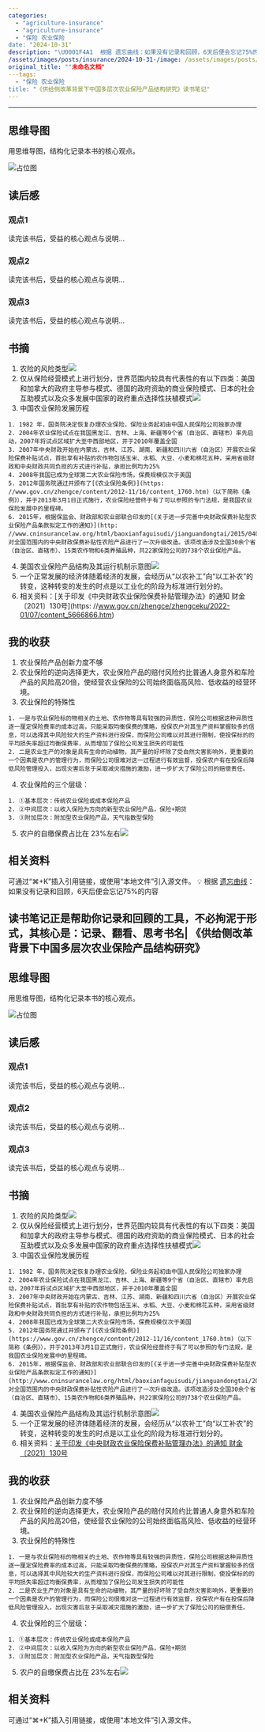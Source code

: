 ```yaml
---
categories: 
  - "agriculture-insurance"
  - "agriculture-insurance"
  - "保险 农业保险
date: "2024-10-31"
description: "\U0001F4A1  根据 遗忘曲线：如果没有记录和回顾，6天后便会忘记75%的内容      读书笔记正是帮助你记录和回顾的工具，不必拘泥于形式，其核心是：记录、翻看、思考书名《供给侧改革背景下中国多层次农业保险产品结构研究》作者徐斌状态已读完简介思维导图用思维导图，结构化记录本书的核心观..."
/assets/images/posts/insurance/2024-10-31-/image: /assets/images/posts/insurance/2024-10-31-/image_59.jpeg
original_title: ""未命名文档"
---tags: 
  - "保险 农业保险
title: "《供给侧改革背景下中国多层次农业保险产品结构研究》读书笔记"
---
```




---
  
##  思维导图

用思维导图，结构化记录本书的核心观点。

![占位图](/assets/images/reading/2024-10-31-《供给侧改革背景下中国多层次农业保险产品结构研究》读书笔记/placeholder.png)

## 读后感

### 观点1

读完该书后，受益的核心观点与说明...

### 观点2

读完该书后，受益的核心观点与说明...

### 观点3

读完该书后，受益的核心观点与说明...

## 书摘

  1. 农险的风险类型![](/assets/images/reading/2024-10-31-《供给侧改革背景下中国多层次农业保险产品结构研究》读书笔记/image_60.png)
  2. 仅从保险经营模式上进行划分，世界范围内较具有代表性的有以下四类：美国和加拿大的政府主导参与模式、德国的政府资助的商业保险模式、日本的社会互助模式以及众多发展中国家的政府重点选择性扶植模式![](/assets/images/reading/2024-10-31-《供给侧改革背景下中国多层次农业保险产品结构研究》读书笔记/image_61.png)
  3. 中国农业保险发展历程

    1. 1982 年，国务院决定恢复办理农业保险，保险业务起初由中国人民保险公司独家办理
    2. 2004年农业保险试点在我国黑龙江、吉林、上海、新疆等9个省（自治区、直辖市）率先启动，2007年将试点区域扩大至中西部地区，并于2010年覆盖全国
    3. 2007年中央财政开始在内蒙古、吉林、江苏、湖南、新疆和四川六省（自治区）开展农业保险保费补贴试点，首批享有补贴的农作物包括玉米、水稻、大豆、小麦和棉花五种，采用省级财政和中央财政共同负担的方式进行补贴，承担比例均为25%
    4. 2008年我国已成为全球第二大农业保险市场，保费规模仅次于美国
    5. 2012年国务院通过并颁布了[《农业保险条例》](https: //www.gov.cn/zhengce/content/2012-11/16/content_1760.htm)（以下简称《条例》），并于2013年3月1日正式施行，农业保险经营终于有了可以参照的专门法规，是我国农业保险发展中的里程碑。
    6. 2015年，根据保监会、财政部和农业部联合印发的[《关于进一步完善中央财政保费补贴型农业保险产品条款拟定工作的通知》](http: //www.cninsurancelaw.org/html/baoxianfaguisudi/jianguandongtai/2015/0404/229.html)，对全国范围内的中央财政保费补贴性农险产品进行了一次升级改造。该项改造涉及全国30余个省（自治区、直辖市）、15类农作物和6类养殖品种，共22家保险公司的738个农业保险产品。

  4. 美国农业保险产品结构及其运行机制示意图![](/assets/images/reading/2024-10-31-《供给侧改革背景下中国多层次农业保险产品结构研究》读书笔记/image_57.png)
  5. 一个正常发展的经济体随着经济的发展，会经历从“以农补工”向“以工补农”的转变，这种转变的发生的时点是以工业化的阶段为标准进行划分的。
  6. 相关资料：[关于印发《中央财政农业保险保费补贴管理办法》的通知 财金〔2021〕130号](https: //www.gov.cn/zhengce/zhengceku/2022-01/07/content_5666866.htm)

## 我的收获

  1. 农业保险产品创新力度不够
  2. 农业保险的逆向选择更大，农业保险产品的赔付风险约比普通人身意外和车险产品的风险高20倍，使经营农业保险的公司始终面临高风险、低收益的经营环境。
  3. 农业保险的特殊性

    1. 一是与农业保险标的物相关的土地、农作物等具有较强的异质性，保险公司根据这种异质性逐一厘定保险费率的成本过高，只能采取均衡保费的策略，投保农户对其生产资料掌握较多的信息，可以选择其中风险较大的生产资料进行投保，而保险公司难以对其进行限制，使投保标的的平均损失率超过均衡保费率，从而增加了保险公司发生损失的可能性
    2. 二是农业生产的对象是具有生命的动植物，其产量的好坏除了受自然灾害影响外，更重要的一个因素是农户的管理行为，而保险公司很难对这一过程进行有效监督，投保农户有在投保后降低风险管理投入，出现灾害后怠于采取减灾措施的激励，进一步扩大了保险公司的赔偿责任。

  4. 农业保险的三个层级：

    1. ①基本层次：传统农业保险或成本保险产品
    2. ②中间层次：以收入保险为方向的新型农业保险产品，保险+期货
    3. ③附加层次：附加型农业保险产品，天气指数型保险

  5. 农户的自缴保费占比在 23%左右![](/assets/images/reading/2024-10-31-《供给侧改革背景下中国多层次农业保险产品结构研究》读书笔记/image_58.png)

## 相关资料

可通过“⌘+K”插入引用链接，或使用“本地文件”引入源文件。
💡 根据 [遗忘曲线](https://baike.baidu.com/item/%E9%81%97%E5%BF%98%E6%9B%B2%E7%BA%BF/7278665?fr=aladdin)：如果没有记录和回顾，6天后便会忘记75%的内容

读书笔记正是帮助你记录和回顾的工具，不必拘泥于形式，其核心是：记录、翻看、思考**书名**|  《供给侧改革背景下中国多层次农业保险产品结构研究》  
---
  
##  思维导图

用思维导图，结构化记录本书的核心观点。

![占位图](/assets/images/reading/2024-10-31-《供给侧改革背景下中国多层次农业保险产品结构研究》读书笔记/placeholder.png)

## 读后感

### 观点1

读完该书后，受益的核心观点与说明...

### 观点2

读完该书后，受益的核心观点与说明...

### 观点3

读完该书后，受益的核心观点与说明...

## 书摘

  1. 农险的风险类型![](/assets/images/reading/2024-10-31-《供给侧改革背景下中国多层次农业保险产品结构研究》读书笔记/image_60.png)
  2. 仅从保险经营模式上进行划分，世界范围内较具有代表性的有以下四类：美国和加拿大的政府主导参与模式、德国的政府资助的商业保险模式、日本的社会互助模式以及众多发展中国家的政府重点选择性扶植模式![](/assets/images/reading/2024-10-31-《供给侧改革背景下中国多层次农业保险产品结构研究》读书笔记/image_61.png)
  3. 中国农业保险发展历程

    1. 1982 年，国务院决定恢复办理农业保险，保险业务起初由中国人民保险公司独家办理
    2. 2004年农业保险试点在我国黑龙江、吉林、上海、新疆等9个省（自治区、直辖市）率先启动，2007年将试点区域扩大至中西部地区，并于2010年覆盖全国
    3. 2007年中央财政开始在内蒙古、吉林、江苏、湖南、新疆和四川六省（自治区）开展农业保险保费补贴试点，首批享有补贴的农作物包括玉米、水稻、大豆、小麦和棉花五种，采用省级财政和中央财政共同负担的方式进行补贴，承担比例均为25%
    4. 2008年我国已成为全球第二大农业保险市场，保费规模仅次于美国
    5. 2012年国务院通过并颁布了[《农业保险条例》](https://www.gov.cn/zhengce/content/2012-11/16/content_1760.htm)（以下简称《条例》），并于2013年3月1日正式施行，农业保险经营终于有了可以参照的专门法规，是我国农业保险发展中的里程碑。
    6. 2015年，根据保监会、财政部和农业部联合印发的[《关于进一步完善中央财政保费补贴型农业保险产品条款拟定工作的通知》](http://www.cninsurancelaw.org/html/baoxianfaguisudi/jianguandongtai/2015/0404/229.html)，对全国范围内的中央财政保费补贴性农险产品进行了一次升级改造。该项改造涉及全国30余个省（自治区、直辖市）、15类农作物和6类养殖品种，共22家保险公司的738个农业保险产品。

  4. 美国农业保险产品结构及其运行机制示意图![](/assets/images/reading/2024-10-31-《供给侧改革背景下中国多层次农业保险产品结构研究》读书笔记/image_57.png)
  5. 一个正常发展的经济体随着经济的发展，会经历从“以农补工”向“以工补农”的转变，这种转变的发生的时点是以工业化的阶段为标准进行划分的。
  6. 相关资料：[关于印发《中央财政农业保险保费补贴管理办法》的通知 财金〔2021〕130号](https://www.gov.cn/zhengce/zhengceku/2022-01/07/content_5666866.htm)

## 我的收获

  1. 农业保险产品创新力度不够
  2. 农业保险的逆向选择更大，农业保险产品的赔付风险约比普通人身意外和车险产品的风险高20倍，使经营农业保险的公司始终面临高风险、低收益的经营环境。
  3. 农业保险的特殊性

    1. 一是与农业保险标的物相关的土地、农作物等具有较强的异质性，保险公司根据这种异质性逐一厘定保险费率的成本过高，只能采取均衡保费的策略，投保农户对其生产资料掌握较多的信息，可以选择其中风险较大的生产资料进行投保，而保险公司难以对其进行限制，使投保标的的平均损失率超过均衡保费率，从而增加了保险公司发生损失的可能性
    2. 二是农业生产的对象是具有生命的动植物，其产量的好坏除了受自然灾害影响外，更重要的一个因素是农户的管理行为，而保险公司很难对这一过程进行有效监督，投保农户有在投保后降低风险管理投入，出现灾害后怠于采取减灾措施的激励，进一步扩大了保险公司的赔偿责任。

  4. 农业保险的三个层级：

    1. ①基本层次：传统农业保险或成本保险产品
    2. ②中间层次：以收入保险为方向的新型农业保险产品，保险+期货
    3. ③附加层次：附加型农业保险产品，天气指数型保险

  5. 农户的自缴保费占比在 23%左右![](/assets/images/reading/2024-10-31-《供给侧改革背景下中国多层次农业保险产品结构研究》读书笔记/image_58.png)

## 相关资料

可通过“⌘+K”插入引用链接，或使用“本地文件”引入源文件。


